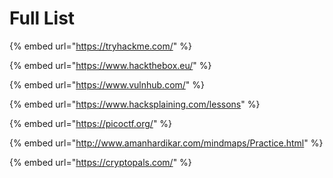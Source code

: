 # Full List

{% embed url="https://tryhackme.com/" %}

{% embed url="https://www.hackthebox.eu/" %}

{% embed url="https://www.vulnhub.com/" %}

{% embed url="https://www.hacksplaining.com/lessons" %}

{% embed url="https://picoctf.org/" %}

{% embed url="http://www.amanhardikar.com/mindmaps/Practice.html" %}

{% embed url="https://cryptopals.com/" %}

